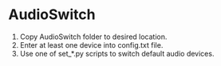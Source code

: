 # AudioSwitch

1. Copy AudioSwitch folder to desired location. 
2. Enter at least one device into config.txt file.
3. Use one of set_*.py scripts to switch default audio devices.
